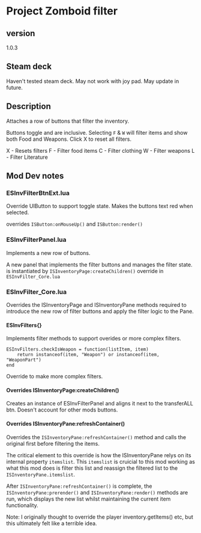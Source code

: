 # Project Zomboid filter
## version
1.0.3

## Steam deck
Haven't tested steam deck. May not work with joy pad. May update in future.

## Description
Attaches a row of buttons that filter the inventory. 

Buttons toggle and are inclusive. Selecting `F` & `W` will filter items and show both Food and Weapons.
Click X to reset all filters.

X - Resets filters
F - Filter food items
C - Filter clothing
W - Filter weapons
L - Filter Literature


## Mod Dev notes

### ESInvFilterBtnExt.lua
Override UIButton to support toggle state. Makes the buttons text red when selected.

overrides  `ISButton:onMouseUp()` and `ISButton:render()`

### ESInvFilterPanel.lua
Implements a new row of buttons.

A new panel that implements the filter buttons and manages the filter state.
is instantiated by `ISInventoryPage:createChildren()` override in `ESInvFilter_Core.lua`


### ESInvFilter_Core.lua
Overrides the ISInventoryPage and ISInventoryPane methods required to introduce the new row of filter buttons and apply the filter logic to the Pane. 

#### ESInvFilters{}
Implements filter methods to support overides or more complex filters.
```
ESInvFilters.checkIsWeapon = function(listItem, item)
    return instanceof(item, "Weapon") or instanceof(item, "WeaponPart")
end
```
Override to make more complex filters.

#### Overrides ISInventoryPage:createChildren()
Creates an instance of ESInvFilterPanel and aligns it next to the transferALL btn. Doesn't account for other mods buttons. 


#### Overrides ISInventoryPane:refreshContainer()

Overrides the `ISInventoryPane:refreshContainer()` method and calls the original first before filtering the items.

The critical element to this override is how the ISInventoryPane relys on its internal property `itemslist`. This `itemslist` is cruicial to this mod working as what this mod does is filter this list and reassign the filtered list to the `ISInventoryPane.itemslist`.

After `ISInventoryPane:refreshContainer()` is complete, the `ISInventoryPane:prerender()` and `ISInventoryPane:render()` methods are run, which displays the new list whilst maintaining the current item functionality. 

Note: I originally thought to override the player inventory.getItems() etc, but this ultimately felt like a terrible idea. 
